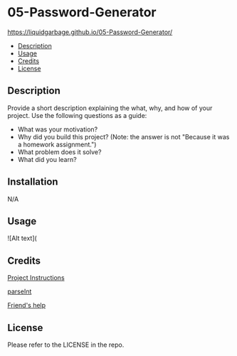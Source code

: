 # 05-Password-Generator
https://liquidgarbage.github.io/05-Password-Generator/

- [Description](#description)
- [Usage](#usage)
- [Credits](#credits)
- [License](#license)


## Description

Provide a short description explaining the what, why, and how of your project. Use the following questions as a guide:

- What was your motivation?
- Why did you build this project? (Note: the answer is not "Because it was a homework assignment.")
- What problem does it solve?
- What did you learn?

## Installation

N/A

## Usage

![Alt text](


## Credits

[Project Instructions](./instructions.md)

[parseInt](https://developer.mozilla.org/en-US/docs/Web/JavaScript/Reference/Global_Objects/parseInt)

[Friend's help](https://www.linkedin.com/in/robin-higham-32243766/)


## License

Please refer to the LICENSE in the repo.